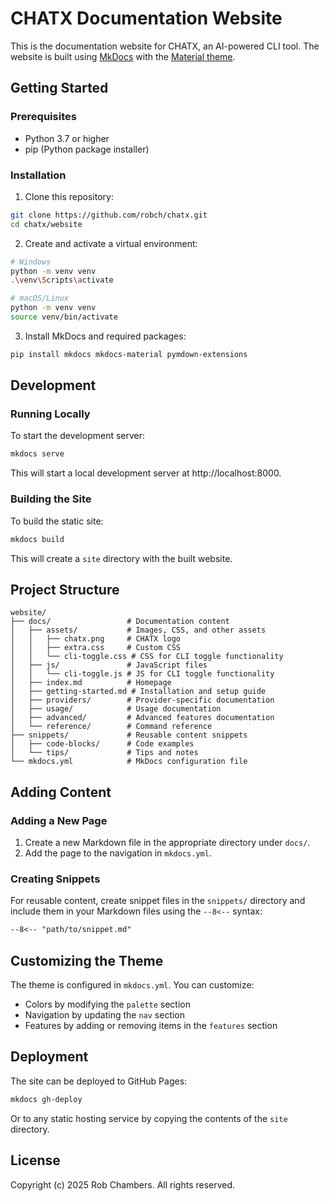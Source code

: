 # CHATX Documentation Website

This is the documentation website for CHATX, an AI-powered CLI tool. The website is built using [MkDocs](https://www.mkdocs.org/) with the [Material theme](https://squidfunk.github.io/mkdocs-material/).

## Getting Started

### Prerequisites

- Python 3.7 or higher
- pip (Python package installer)

### Installation

1. Clone this repository:

```bash
git clone https://github.com/robch/chatx.git
cd chatx/website
```

2. Create and activate a virtual environment:

```bash
# Windows
python -m venv venv
.\venv\Scripts\activate

# macOS/Linux
python -m venv venv
source venv/bin/activate
```

3. Install MkDocs and required packages:

```bash
pip install mkdocs mkdocs-material pymdown-extensions
```

## Development

### Running Locally

To start the development server:

```bash
mkdocs serve
```

This will start a local development server at http://localhost:8000.

### Building the Site

To build the static site:

```bash
mkdocs build
```

This will create a `site` directory with the built website.

## Project Structure

```
website/
├── docs/                 # Documentation content
│   ├── assets/           # Images, CSS, and other assets
│   │   ├── chatx.png     # CHATX logo
│   │   ├── extra.css     # Custom CSS
│   │   └── cli-toggle.css # CSS for CLI toggle functionality
│   ├── js/               # JavaScript files
│   │   └── cli-toggle.js # JS for CLI toggle functionality
│   ├── index.md          # Homepage
│   ├── getting-started.md # Installation and setup guide
│   ├── providers/        # Provider-specific documentation
│   ├── usage/            # Usage documentation
│   ├── advanced/         # Advanced features documentation
│   └── reference/        # Command reference
├── snippets/             # Reusable content snippets
│   ├── code-blocks/      # Code examples
│   └── tips/             # Tips and notes
└── mkdocs.yml            # MkDocs configuration file
```

## Adding Content

### Adding a New Page

1. Create a new Markdown file in the appropriate directory under `docs/`.
2. Add the page to the navigation in `mkdocs.yml`.

### Creating Snippets

For reusable content, create snippet files in the `snippets/` directory and include them in your Markdown files using the `--8<--` syntax:

```markdown
--8<-- "path/to/snippet.md"
```

## Customizing the Theme

The theme is configured in `mkdocs.yml`. You can customize:

- Colors by modifying the `palette` section
- Navigation by updating the `nav` section
- Features by adding or removing items in the `features` section

## Deployment

The site can be deployed to GitHub Pages:

```bash
mkdocs gh-deploy
```

Or to any static hosting service by copying the contents of the `site` directory.

## License

Copyright (c) 2025 Rob Chambers. All rights reserved.
